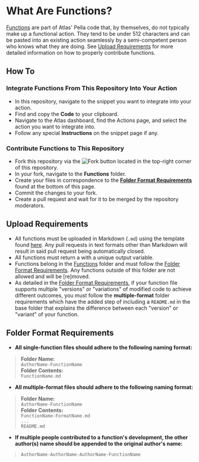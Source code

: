 # What Are Functions?
[Functions](https://docs.atlas.bot/scripts/functions) are part of Atlas' Pella code that, by themselves, do not typically make up a functional action. They tend to be under 512 characters and can be pasted into an existing action seamlessly by a semi-competent person who knows what they are doing. See [Upload Requirements](https://github.com/sylo-digital/community-actions/tree/master/Functions#upload-requirements) for more detailed information on how to properly contribute functions.

## How To

### Integrate Functions From This Repository Into Your Action
* In this repository, navigate to the snippet you want to integrate into your action.
* Find and copy the **Code** to your clipboard.
* Navigate to the Atlas dashboard, find the Actions page, and select the action you want to integrate into.
* Follow any special **Instructions** on the snippet page if any.

### Contribute Functions to This Repository
* Fork this repository via the ![Fork](https://micro.sylo.digital/f/7Vdn7l.png) button located in the top-right corner of this repository.
* In your fork, navigate to the **Functions** folder.
* Create your files in correspondence to the **[Folder Format Requirements](https://github.com/sylo-digital/community-actions/tree/master/Functions#folder-format-requirements)** found at the bottom of this page.
* Commit the changes to your fork.
* Create a pull request and wait for it to be merged by the repository moderators.

## Upload Requirements
* All functions must be uploaded in Markdown (`.md`) using the template found [here](https://pastebin.com/raw/h72GqXN1). Any pull requests in text formats other than Markdown will result in said pull request being automatically closed.
* All functions must return a with a unique output variable.
* Functions belong in the [Functions](https://github.com/sylo-digital/community-actions/tree/master/Functions) folder and must follow the [Folder Format Requirements](https://github.com/sylo-digital/community-actions/tree/master/Functions#folder-format-requirements). Any functions outside of this folder are not allowed and will be [re]moved.
* As detailed in the [Folder Format Requirements](https://github.com/sylo-digital/community-actions/tree/master/Functions#folder-format-requirements), if your function file supports multiple "versions" or "variations" of modified code to achieve different outcomes, you must follow the **multiple-format** folder requirements which have the added step of including a `README.md` in the base folder that explains the difference between each "version" or "variant" of your function.

## Folder Format Requirements
* **All single-function files should adhere to the following naming format:**
>**Folder Name:**    
>`AuthorName-FunctionName`    
>**Folder Contents:**    
>`FunctionName.md`
* **All multiple-format files should adhere to the following naming format:**
>**Folder Name:**    
>`AuthorName-FunctionName`    
>**Folder Contents:**    
>`FunctionName-FormatName.md`      
>`...`    
>`README.md`
* **If multiple people contributed to a function's development, the other author(s) name should be appended to the original author's name:**
>`AuthorName-AuthorName-AuthorName-FunctionName`

